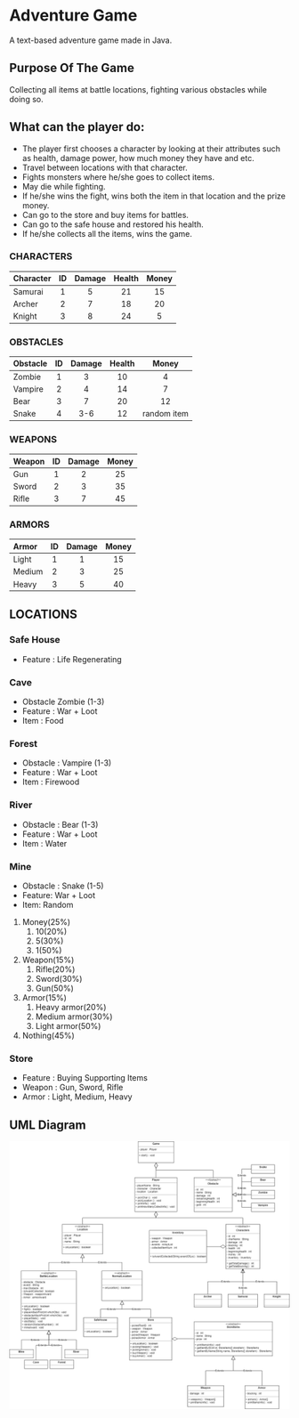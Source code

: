 # Adventure Game

A text-based adventure game made in Java.

## Purpose Of The Game
Collecting all items at battle locations, fighting various obstacles while doing so.

## What can the player do:
- The player first chooses a character by looking at their attributes such as health, damage power, how much money they have and etc. 
- Travel between locations with that character. 
- Fights monsters where he/she goes to collect items. 
- May die while fighting. 
- If he/she wins the fight, wins both the item in that location and the prize money.
- Can go to the store and buy items for battles. 
- Can go to the safe house and restored his health. 
- If he/she collects all the items, wins the game.

### CHARACTERS

| Character | ID  | Damage | Health | Money |
|:----------|:---:|:------:|:------:|:-----:|
| Samurai   |  1  |   5    |   21   |  15   |
| Archer    |  2  |   7    |   18   |  20   |
| Knight    |  3  |   8    |   24   |   5   |


### OBSTACLES

| Obstacle | ID  | Damage | Health |    Money    |
|:---------|:---:|:------:|:------:|:-----------:|
| Zombie   |  1  |   3    |   10   |      4      |
| Vampire  |  2  |   4    |   14   |      7      |
| Bear     |  3  |   7    |   20   |     12      |
| Snake    |  4  |  3-6   |   12   | random item |


### WEAPONS

| Weapon | ID  | Damage | Money |
|:-------|:---:|:------:|:-----:|
| Gun    |  1  |   2    |  25   |
| Sword  |  2  |   3    |  35   |
| Rifle  |  3  |   7    |  45   |

### ARMORS

| Armor  | ID  | Damage | Money |
|:-------|:---:|:------:|:-----:|
| Light  |  1  |   1    |  15   |
| Medium |  2  |   3    |  25   |
| Heavy  |  3  |   5    |  40   |


## **LOCATIONS**

### Safe House

- Feature : Life Regenerating

### Cave

- Obstacle Zombie (1-3)
- Feature : War + Loot
- Item : Food

### Forest

- Obstacle : Vampire (1-3)
- Feature : War + Loot
- Item : Firewood

### River

- Obstacle : Bear (1-3)
- Feature : War + Loot
- Item : Water

### Mine

- Obstacle : Snake (1-5)
- Feature: War + Loot
- Item: Random
1. Money(25%) 
   1. 10(20%)
   2. 5(30%)
   3. 1(50%)
2. Weapon(15%)
   1. Rifle(20%)
   2. Sword(30%)
   3. Gun(50%) 
3. Armor(15%)
   1. Heavy armor(20%)
   2. Medium armor(30%)
   3. Light armor(50%)
4. Nothing(45%) 
### Store

- Feature : Buying Supporting Items
- Weapon : Gun, Sword, Rifle
- Armor : Light, Medium, Heavy

## UML Diagram
![img.png](UmlDiagram/UmlDiagram.png)
